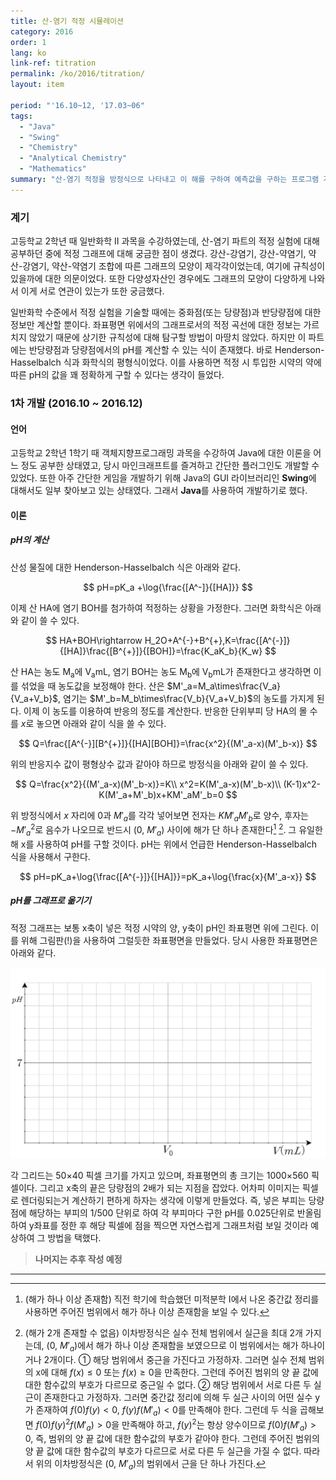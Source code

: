 ```yaml
---
title: 산-염기 적정 시뮬레이션
category: 2016
order: 1
lang: ko
link-ref: titration
permalink: /ko/2016/titration/
layout: item

period: "'16.10~12, '17.03~06"
tags:
  - "Java"
  - "Swing"
  - "Chemistry"
  - "Analytical Chemistry"
  - "Mathematics"
summary: "산-염기 적정을 방정식으로 나타내고 이 해를 구하여 예측값을 구하는 프로그램 개발"
---
```


### 계기

고등학교 2학년 때 일반화학 II 과목을 수강하였는데, 산-염기 파트의 적정 실험에 대해 공부하던 중에 적정 그래프에 대해 궁금한 점이 생겼다. 강산-강염기, 강산-약염기, 약산-강염기, 약산-약염기 조합에 따른 그래프의 모양이 제각각이었는데, 여기에 규칙성이 있을까에 대한 의문이었다. 또한 다양성자산인 경우에도 그래프의 모양이 다양하게 나와서 이게 서로 연관이 있는가 또한 궁금했다.

일반화학 수준에서 적정 실험을 기술할 때에는 중화점(또는 당량점)과 반당량점에 대한 정보만 계산할 뿐이다. 좌표평면 위에서의 그래프로서의 적정 곡선에 대한 정보는 가르치지 않았기 때문에 상기한 규칙성에 대해 탐구할 방법이 마땅치 않았다. 하지만 이 파트에는 반당량점과 당량점에서의 pH를 계산할 수 있는 식이 존재했다. 바로 Henderson-Hasselbalch 식과 화학식의 평형식이었다. 이를 사용하면 적정 시 투입한 시약의 약에 따른 pH의 값을 꽤 정확하게 구할 수 있다는 생각이 들었다.

### 1차 개발 (2016.10 ~ 2016.12)

#### 언어

고등학교 2학년 1학기 때 객체지향프로그래밍 과목을 수강하여 Java에 대한 이론을 어느 정도 공부한 상태였고, 당시 마인크래프트를 즐겨하고 간단한 플러그인도 개발할 수 있었다. 또한 아주 간단한 게임을 개발하기 위해 Java의 GUI 라이브러리인 **Swing**에 대해서도 일부 찾아보고 있는 상태였다. 그래서 **Java**를 사용하여 개발하기로 했다.

#### 이론

##### pH의 계산

산성 물질에 대한 Henderson-Hasselbalch 식은 아래와 같다.

$$
pH=pK_a +\log{\frac{[A^-]}{[HA]}}
$$

이제 산 HA에 염기 BOH를 첨가하여 적정하는 상황을 가정한다. 그러면 화학식은 아래와 같이 쓸 수 있다.

$$
HA+BOH\rightarrow H_2O+A^{-}+B^{+},K=\frac{[A^{-}]}{[HA]}\frac{[B^{+}]}{[BOH]}=\frac{K_aK_b}{K_w}
$$

산 HA는 농도 M<sub>a</sub>에 V<sub>a</sub>mL, 염기 BOH는 농도 M<sub>b</sub>에 V<sub>b</sub>mL가 존재한다고 생각하면 이를 섞었을 때 농도값을 보정해야 한다. 산은 $M'_a=M_a\times\frac{V_a}{V_a+V_b}$, 염기는 $M'_b=M_b\times\frac{V_b}{V_a+V_b}$의 농도를 가지게 된다. 이제 이 농도를 이용하여 반응의 정도를 계산한다. 반응한 단위부피 당 HA의 몰 수를 $x$로 놓으면 아래와 같이 식을 쓸 수 있다.

$$
Q=\frac{[A^{-}][B^{+}]}{[HA][BOH]}=\frac{x^2}{(M'_a-x)(M'_b-x)}
$$

위의 반응지수 값이 평형상수 값과 같아야 하므로 방정식을 아래와 같이 쓸 수 있다.

$$
Q=\frac{x^2}{(M'_a-x)(M'_b-x)}=K\\
x^2=K(M'_a-x)(M'_b-x)\\
(K-1)x^2-K(M'_a+M'_b)x+KM'_aM'_b=0
$$

위 방정식에서 $x$ 자리에 0과 $M'_a$를 각각 넣어보면 전자는 $KM'_aM'_b$로 양수, 후자는 $-{M'_a}^{2}$로 음수가 나오므로 반드시 (0, $M'_a$) 사이에 해가 단 하나 존재한다[^1] [^2]. 그 유일한 해 x를 사용하여 pH를 구할 것이다. pH는 위에서 언급한 Henderson-Hasselbalch 식을 사용해서 구한다.

$$
pH=pK_a+\log{\frac{[A^{-}]}{[HA]}}=pK_a+\log{\frac{x}{M'_a-x}}
$$

##### pH를 그래프로 옮기기

적정 그래프는 보통 x축이 넣은 적정 시약의 양, y축이 pH인 좌표평면 위에 그린다. 이를 위해 그림판(!)을 사용하여 그럴듯한 좌표평면을 만들었다. 당시 사용한 좌표평면은 아래와 같다.

![1가산用 좌표평면](./graph.png)

각 그리드는 50×40 픽셀 크기를 가지고 있으며, 좌표평면의 총 크기는 1000×560 픽셀이다. 그리고 x축의 끝은 당량점의 2배가 되는 지점을 잡았다. 어차피 이미지는 픽셀로 렌더링되는거 계산하기 편하게 하자는 생각에 이렇게 만들었다. 즉, 넣은 부피는 당량점에 해당하는 부피의 1/500 단위로 하여 각 부피마다 구한 pH를 0.025단위로 반올림하여 y좌표를 정한 후 해당 픽셀에 점을 찍으면 자연스럽게 그래프처럼 보일 것이라 예상하여 그 방법을 택했다.

> **나머지는 추후 작성 예정**

---

[^1]: (해가 하나 이상 존재함) 직전 학기에 학습했던 미적분학 I에서 나온 중간값 정리를 사용하면 주어진 범위에서 해가 하나 이상 존재함을 보일 수 있다.
[^2]: (해가 2개 존재할 수 없음) 이차방정식은 실수 전체 범위에서 실근을 최대 2개 가지는데, (0, $M'_a$)에서 해가 하나 이상 존재함을 보였으므로 이 범위에서는 해가 하나이거나 2개이다.
      ① 해당 범위에서 중근을 가진다고 가정하자. 그러면 실수 전체 범위의 x에 대해 $f(x)\le 0$ 또는 $f(x)\ge 0$을 만족한다. 그런데 주어진 범위의 양 끝 값에 대한 함수값의 부호가 다르므로 중근일 수 없다.
      ② 해당 범위에서 서로 다른 두 실근이 존재한다고 가정하자. 그러면 중간값 정리에 의해 두 실근 사이의 어떤 실수 y가 존재하여 $f(0)f(y)<0$, $f(y)f(M'_a)<0$를 만족해야 한다. 그런데 두 식을 곱해보면 $f(0)f(y)^2f(M'_a)>0$을 만족해야 하고, $f(y)^2$는 항상 양수이므로 $f(0)f(M'_a)>0$, 즉, 범위의 양 끝 값에 대한 함수값의 부호가 같아야 한다. 그런데 주어진 범위의 양 끝 값에 대한 함수값의 부호가 다르므로 서로 다른 두 실근을 가질 수 없다.
      따라서 위의 이차방정식은 (0, $M'_a$)의 범위에서 근을 단 하나 가진다.
